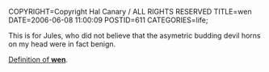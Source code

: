 COPYRIGHT=Copyright Hal Canary / ALL RIGHTS RESERVED
TITLE=wen
DATE=2006-06-08 11:00:09
POSTID=611
CATEGORIES=life;

This is for Jules, who did not believe that the asymetric budding devil horns on my head were in fact benign.

[Definition of **wen**](http://www.britannica.com/ebi/article-9340120).
